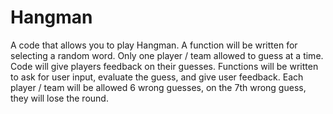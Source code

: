 # Hangman
A code that allows you to play Hangman.
A function will be written for selecting a random word.
Only one player / team allowed to guess at a time. 
Code will give players feedback on their guesses.
Functions will be written to ask for user input, evaluate the guess, and give user feedback.
Each player / team will be allowed 6 wrong guesses, on the 7th wrong guess, they will lose the round.
